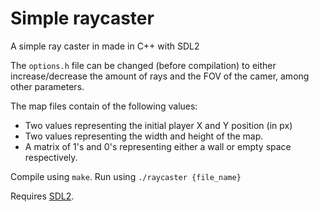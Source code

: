 # Simple raycaster
A simple ray caster in made in C++ with SDL2


The `options.h` file can be changed (before compilation) to either increase/decrease the amount of rays and the FOV of the camer, among other parameters. 

The map files contain of the following values:
- Two values representing the initial player X and Y position (in px)
- Two values representing the width and height of the map.
- A matrix of 1's and 0's representing either a wall or empty space respectively.

Compile using `make`.
Run using `./raycaster {file_name}`

Requires [SDL2](https://www.libsdl.org/).
